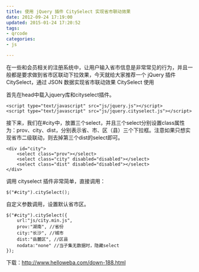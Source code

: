 ```yaml
---
title: 使用 jQuery 插件 CitySelect 实现省市联动效果
date: 2012-09-24 17:19:00
updated: 2015-01-24 17:20:52
tags: 
- qrcode
categories: 
- js

---
```

在一些和会员相关的注册系统中，让用户输入省市信息是非常常见的行为，并且一般都是要求做到省市区联动下拉效果，今天就给大家推荐一个 jQuery 插件 CitySelect，通过 JSON 数据实现省市联动效果
CitySelect 使用


<!--more-->


首先在head中载入jquery库和cityselect插件。

    <script type="text/javascript" src="js/jquery.js"></script> 
    <script type="text/javascript" src="js/jquery.cityselect.js"></script>

接下来，我们在#city中，放置三个select，并且三个select分别设置class属性为：prov、city、dist，分别表示省、市、区（县）三个下拉框。注意如果只想实现省市二级联动，则去掉第三个dist的select即可。

    <div id="city"> 
        <select class="prov"></select>  
        <select class="city" disabled="disabled"></select> 
        <select class="dist" disabled="disabled"></select> 
    </div>

调用 cityselect 插件非常简单，直接调用：

    $("#city").citySelect();

自定义参数调用，设置默认省市区。

    $("#city").citySelect({  
        url:"js/city.min.js",  
        prov:"湖南", //省份 
        city:"长沙", //城市 
        dist:"岳麓区", //区县 
        nodata:"none" //当子集无数据时，隐藏select 
    });

下载：http://www.helloweba.com/down-188.html